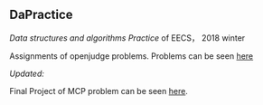 ## DaPractice
   *Data structures and algorithms Practice* of EECS， 2018 winter
   
   Assignments of openjudge problems. Problems can be seen [here](http://dapractise.openjudge.cn/)

   
   *Updated:*
   
   Final Project of MCP problem can be seen [here](https://github.com/Zachary-ZS/MaxClique).
